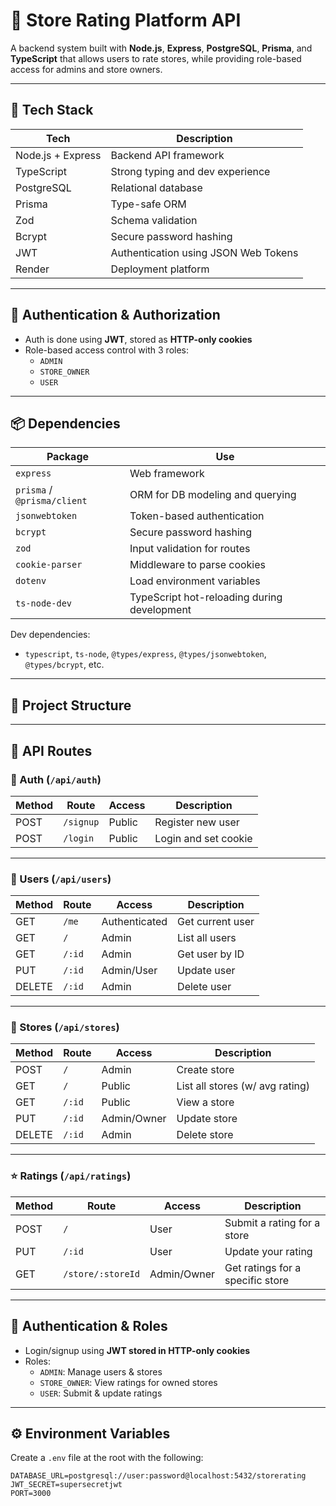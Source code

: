 # 🏪 Store Rating Platform API

A backend system built with **Node.js**, **Express**, **PostgreSQL**, **Prisma**, and **TypeScript** that allows users to rate stores, while providing role-based access for admins and store owners.

---

## 🚀 Tech Stack

| Tech               | Description                                       |
|--------------------|---------------------------------------------------|
| Node.js + Express  | Backend API framework                             |
| TypeScript         | Strong typing and dev experience                  |
| PostgreSQL         | Relational database                               |
| Prisma             | Type-safe ORM                                     |
| Zod                | Schema validation                                 |
| Bcrypt             | Secure password hashing                           |
| JWT                | Authentication using JSON Web Tokens              |
| Render             | Deployment platform                               |

---

## 🔐 Authentication & Authorization

- Auth is done using **JWT**, stored as **HTTP-only cookies**
- Role-based access control with 3 roles:
  - `ADMIN`
  - `STORE_OWNER`
  - `USER`

---

## 📦 Dependencies

| Package             | Use                                                                 |
|----------------------|----------------------------------------------------------------------|
| `express`           | Web framework                                                        |
| `prisma` / `@prisma/client` | ORM for DB modeling and querying                               |
| `jsonwebtoken`      | Token-based authentication                                           |
| `bcrypt`            | Secure password hashing                                              |
| `zod`               | Input validation for routes                                          |
| `cookie-parser`     | Middleware to parse cookies                                          |
| `dotenv`            | Load environment variables                                           |
| `ts-node-dev`       | TypeScript hot-reloading during development                         |

Dev dependencies:
- `typescript`, `ts-node`, `@types/express`, `@types/jsonwebtoken`, `@types/bcrypt`, etc.

---

## 📁 Project Structure


---

## 🔗 API Routes

### 📌 Auth (`/api/auth`)
| Method | Route           | Access | Description              |
|--------|------------------|--------|--------------------------|
| POST   | `/signup`        | Public | Register new user        |
| POST   | `/login`         | Public | Login and set cookie     |

---

### 👤 Users (`/api/users`)
| Method | Route           | Access       | Description                |
|--------|------------------|--------------|----------------------------|
| GET    | `/me`            | Authenticated | Get current user           |
| GET    | `/`              | Admin         | List all users             |
| GET    | `/:id`           | Admin         | Get user by ID             |
| PUT    | `/:id`           | Admin/User    | Update user                |
| DELETE | `/:id`           | Admin         | Delete user                |

---

### 🏬 Stores (`/api/stores`)
| Method | Route           | Access       | Description                        |
|--------|------------------|--------------|------------------------------------|
| POST   | `/`              | Admin         | Create store                       |
| GET    | `/`              | Public        | List all stores (w/ avg rating)    |
| GET    | `/:id`           | Public        | View a store                       |
| PUT    | `/:id`           | Admin/Owner   | Update store                       |
| DELETE | `/:id`           | Admin         | Delete store                       |

---

### ⭐ Ratings (`/api/ratings`)
| Method | Route                   | Access     | Description                          |
|--------|--------------------------|------------|--------------------------------------|
| POST   | `/`                      | User       | Submit a rating for a store          |
| PUT    | `/:id`                   | User       | Update your rating                   |
| GET    | `/store/:storeId`       | Admin/Owner| Get ratings for a specific store     |

---

## 🔐 Authentication & Roles

- Login/signup using **JWT stored in HTTP-only cookies**
- Roles:
  - `ADMIN`: Manage users & stores
  - `STORE_OWNER`: View ratings for owned stores
  - `USER`: Submit & update ratings

---

## ⚙️ Environment Variables

Create a `.env` file at the root with the following:

```env
DATABASE_URL=postgresql://user:password@localhost:5432/storerating
JWT_SECRET=supersecretjwt
PORT=3000

